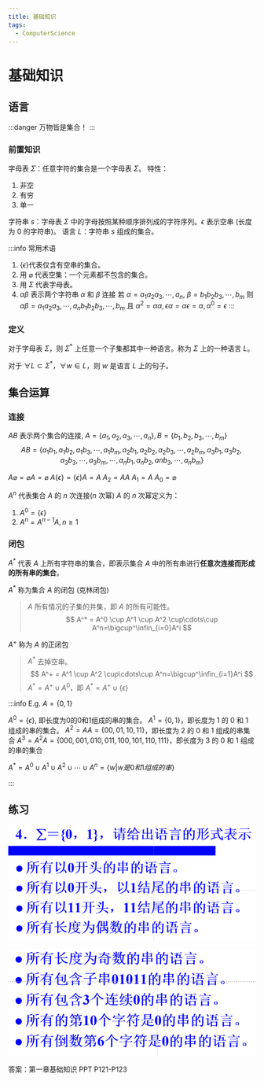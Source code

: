 ```yaml
---
title: 基础知识
tags: 
  - ComputerScience
---
```


# 基础知识

## 语言

:::danger
万物皆是集合！
:::

### 前置知识

字母表 $\Sigma$：任意字符的集合是一个字母表 $\Sigma$。
特性：
1. 非空
2. 有穷
3. 单一

字符串 $s$：字母表 $\Sigma$ 中的字母按照某种顺序排列成的字符序列。$\epsilon$ 表示空串 (长度为 0 的字符串)。
语言 $L$：字符串 $s$ 组成的集合。

:::info 常用术语

1. {$\epsilon$}代表仅含有空串的集合。
2. 用 $\varnothing$ 代表空集：一个元素都不包含的集合。
3. 用 $\Sigma$ 代表字母表。
4. $\alpha\beta$ 表示两个字符串 $\alpha$ 和 $\beta$ 连接
若 $\alpha = a_1a_2a_3,\cdots, a_n$, $\beta = b_1b_2b_3,\cdots,b_m$
则 $\alpha\beta= a_1a_2a_3,\cdots, a_nb_1b_2b_3,\cdots,b_m$
且 $\alpha^2=\alpha\alpha, \epsilon\alpha=\alpha\epsilon=\alpha, \alpha^0=\epsilon$
:::

### 定义

对于字母表 $\Sigma$，则 $\Sigma^*$ 上任意一个子集都其中一种语言。称为 $\Sigma$ 上的一种语言 $L$。

对于 $\forall L\subset\Sigma^*$，$\forall w\in L$，则 $w$ 是语言 $L$ 上的句子。

## 集合运算

### 连接

$AB$ 表示两个集合的连接, $A=\{a_1,a_2,a_3,\cdots,a_n\}, B=\{b_1,b_2,b_3,\cdots,b_m\}$
$$
AB=\{
   a_1b_1, a_1b_2, a_1b_3, \cdots, a_1b_m,
   a_2b_1, a_2b_2, a_2b_3, \cdots, a_2b_m,
   a_3b_1, a_3b_2, a_3b_3, \cdots, a_3b_m,
   \cdots,
   a_nb_1, a_nb_2, anb_3, \cdots, a_nb_m
\}
$$

$A\varnothing = \varnothing A= \varnothing$
$A\{\epsilon\}=\{\epsilon\}A=A$
$A_2=AA$
$A_1=A$
$A_0=\varnothing$

$A^n$ 代表集合 $A$ 的 $n$ 次连接($n$ 次幂)
$A$ 的 $n$ 次幂定义为：
1. $A^0 = \{\epsilon\}$
2. $A^n = A^{n-1}A, n \ge 1$

### 闭包

$A^*$ 代表 $A$ 上所有字符串的集合，即表示集合 $A$ 中的所有串进行**任意次连接而形成的所有串的集合**。

$A^*$ 称为集合 $A$ 的闭包 (克林闭包)
> $A$ 所有情况的子集的并集，即 $A$ 的所有可能性。
$$
A^* = A^0 \cup A^1 \cup A^2 \cup\cdots\cup A^n=\bigcup^\infin_{i=0}A^i
$$

$A^+$ 称为 $A$ 的正闭包
> $A^*$ 去掉空串。
$$
A^+ = A^1 \cup A^2 \cup\cdots\cup A^n=\bigcup^\infin_{i=1}A^i
$$
$A^* = A^+ \cup A^0$，即 $A^* = A^+ \cup \{\epsilon\}$

:::info E.g. 
$A=\{0,1\}$

$A^0=\{\epsilon\}$, 即长度为0的0和1组成的串的集合。
$A^1=\{0, 1\}$，即长度为 1 的 0 和 1 组成的串的集合。
$A^2=AA=\{00,01,10,11\}$，即长度为 2 的 0 和 1 组成的串集合
$A^3=A^2A=\{000,001,010,011,100,101,110,111\}$，即长度为 3 的 0 和 1 组成的串的集合

$A^* = A^0 \cup A^1 \cup A^2 \cup \cdots \cup A^n = \{w | w 是 0 和 1 组成的串\}$

:::



## 练习

![image-20231107235339371](src/01.基础知识/image-20231107235339371.png)

![image-20231107235346627](src/01.基础知识/image-20231107235346627.png)

答案：第一章基础知识 PPT P121-P123
